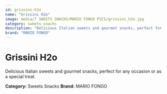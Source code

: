 ```yaml
---
id: grissini-h2o
name: "Grissini H2o"
image: media/7 SWEETS SNACKS/MARIO FONGO PICS/grissini_h2o.jpg
category: sweets-snacks
description: "Delicious Italian sweets and gourmet snacks, perfect for any occasion or as a special treat."
brand: "MARIO FONGO"
---
```


# Grissini H2o

Delicious Italian sweets and gourmet snacks, perfect for any occasion or as a special treat.

**Category:** Sweets Snacks
**Brand:** MARIO FONGO
